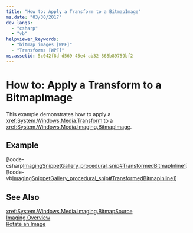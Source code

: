 ```yaml
---
title: "How to: Apply a Transform to a BitmapImage"
ms.date: "03/30/2017"
dev_langs: 
  - "csharp"
  - "vb"
helpviewer_keywords: 
  - "bitmap images [WPF]"
  - "Transforms [WPF]"
ms.assetid: 5c042f8d-d569-45e4-ab32-868b89759bf2
---
```

# How to: Apply a Transform to a BitmapImage
This example demonstrates how to apply a <xref:System.Windows.Media.Transform> to a <xref:System.Windows.Media.Imaging.BitmapImage>.  
  
## Example  
 [!code-csharp[ImagingSnippetGallery_procedural_snip#TransformedBitmapInline1](../../../../samples/snippets/csharp/VS_Snippets_Wpf/ImagingSnippetGallery_procedural_snip/CSharp/TransformedBitmapExample.cs#transformedbitmapinline1)]
 [!code-vb[ImagingSnippetGallery_procedural_snip#TransformedBitmapInline1](../../../../samples/snippets/visualbasic/VS_Snippets_Wpf/ImagingSnippetGallery_procedural_snip/VB/TransformedBitmapExample.vb#transformedbitmapinline1)]  
  
## See Also  
 <xref:System.Windows.Media.Imaging.BitmapSource>  
 [Imaging Overview](../../../../docs/framework/wpf/graphics-multimedia/imaging-overview.md)  
 [Rotate an Image](../../../../docs/framework/wpf/controls/how-to-rotate-an-image.md)
